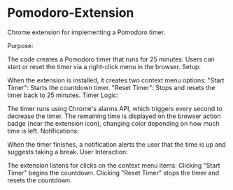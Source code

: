 # Pomodoro-Extension
 Chrome extension for implementing a Pomodoro timer.


Purpose:

The code creates a Pomodoro timer that runs for 25 minutes. Users can start or reset the timer via a right-click menu in the browser.
Setup:

When the extension is installed, it creates two context menu options:
"Start Timer": Starts the countdown timer.
"Reset Timer": Stops and resets the timer back to 25 minutes.
Timer Logic:

The timer runs using Chrome's alarms API, which triggers every second to decrease the timer.
The remaining time is displayed on the browser action badge (near the extension icon), changing color depending on how much time is left.
Notifications:

When the timer finishes, a notification alerts the user that the time is up and suggests taking a break.
User Interaction:

The extension listens for clicks on the context menu items:
Clicking "Start Timer" begins the countdown.
Clicking "Reset Timer" stops the timer and resets the countdown.
